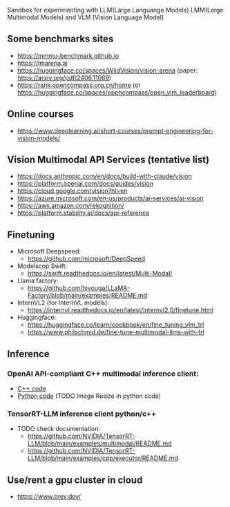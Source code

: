 Sandbox for experimenting with LLM(Large Languange Models) LMM(Large Multimodal Models) and VLM (Vision Language Model)

## Some benchmarks sites
* https://mmmu-benchmark.github.io
* https://lmarena.ai
* https://huggingface.co/spaces/WildVision/vision-arena (paper: https://arxiv.org/pdf/2406.11069)
* https://rank.opencompass.org.cn/home (or https://huggingface.co/spaces/opencompass/open_vlm_leaderboard)

## Online courses
* https://www.deeplearning.ai/short-courses/prompt-engineering-for-vision-models/


## Vision Multimodal API Services (tentative list)
* https://docs.anthropic.com/en/docs/build-with-claude/vision
* https://platform.openai.com/docs/guides/vision
* https://cloud.google.com/vision?hl=en
* https://azure.microsoft.com/en-us/products/ai-services/ai-vision
* https://aws.amazon.com/rekognition/
* https://platform.stability.ai/docs/api-reference

## Finetuning
* Microsoft Deepspeed:
  * https://github.com/microsoft/DeepSpeed
* Modelscop Swift:
  * https://swift.readthedocs.io/en/latest/Multi-Modal/
* Llama factory:
  * https://github.com/hiyouga/LLaMA-Factory/blob/main/examples/README.md
* InternVL2 (for InternVL models):
  * https://internvl.readthedocs.io/en/latest/internvl2.0/finetune.html
* Huggingface:
  * https://huggingface.co/learn/cookbook/en/fine_tuning_vlm_trl
  * https://www.philschmid.de/fine-tune-multimodal-llms-with-trl

## Inference
  ### OpenAI API-compliant C++ multimodal inference client:
  * [C++ code](OpenAI-completion-client/cpp/Readme.md)
  * [Python code](OpenAI-completion-client/python/Readme.md) (TODO Image Resize in python code)

  ### TensorRT-LLM inference client python/c++
  * TODO check documentation:
     * https://github.com/NVIDIA/TensorRT-LLM/blob/main/examples/multimodal/README.md
     * https://github.com/NVIDIA/TensorRT-LLM/blob/main/examples/cpp/executor/README.md

## Use/rent a gpu cluster in cloud
* https://www.brev.dev/
